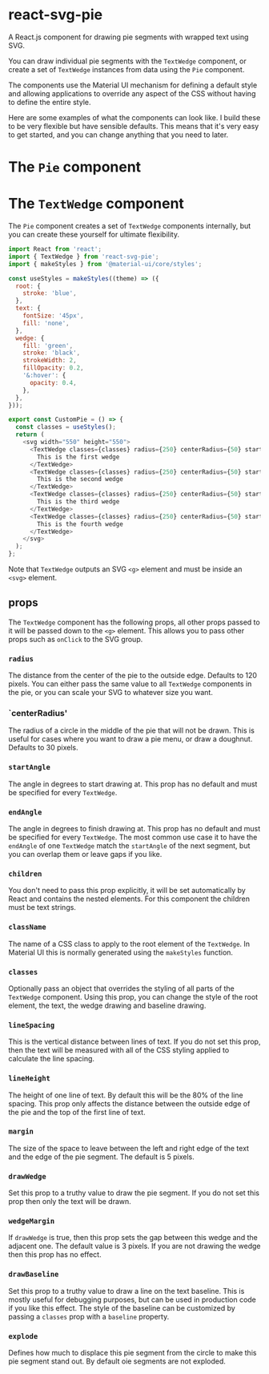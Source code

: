 # react-svg-pie
A React.js component for drawing pie segments with wrapped text using SVG.

You can draw individual pie segments with the `TextWedge` component, or create a set of 
`TextWedge` instances from data using the `Pie` component.

The components use the Material UI mechanism for defining a default style and allowing 
applications to override any aspect of the CSS without having to define the entire style.

Here are some examples of what the components can look like. I build these to be very 
flexible but have sensible defaults. This means that it's very easy to get started, 
and you can change anything that you need to later.

# The `Pie` component

# The `TextWedge` component

The `Pie` component creates a set of `TextWedge` components internally, but you can create these yourself for ultimate flexibility.

```javascript
import React from 'react';
import { TextWedge } from 'react-svg-pie';
import { makeStyles } from '@material-ui/core/styles';

const useStyles = makeStyles((theme) => ({
  root: {
    stroke: 'blue',
  },
  text: {
    fontSize: '45px',
    fill: 'none',
  },
  wedge: {
    fill: 'green',
    stroke: 'black',
    strokeWidth: 2,
    fillOpacity: 0.2,
    '&:hover': {
      opacity: 0.4,
    },
  },
}));

export const CustomPie = () => {
  const classes = useStyles();
  return (
    <svg width="550" height="550">
      <TextWedge classes={classes} radius={250} centerRadius={50} startAngle={315} endAngle={45} drawWedge wedgeMargin={3}>
        This is the first wedge
      </TextWedge>
      <TextWedge classes={classes} radius={250} centerRadius={50} startAngle={45} endAngle={135} drawWedge wedgeMargin={3} explode={25}>
        This is the second wedge
      </TextWedge>
      <TextWedge classes={classes} radius={250} centerRadius={50} startAngle={135} endAngle={225} drawWedge wedgeMargin={3}>
        This is the third wedge
      </TextWedge>
      <TextWedge classes={classes} radius={250} centerRadius={50} startAngle={225} endAngle={315} drawWedge wedgeMargin={3}>
        This is the fourth wedge
      </TextWedge>
    </svg>
  );
};

```

Note that `TextWedge` outputs an SVG `<g>` element and must be inside an `<svg>` element.

## props
The `TextWedge` component has the following props, all other props passed to it will be passed down to the `<g>` element.
This allows you to pass other props such as `onClick` to the SVG group.

### `radius`
The distance from the center of the pie to the outside edge. Defaults to 120 pixels.
You can either pass the same value to all `TextWedge` components in the pie, or you can
scale your SVG to whatever size you want.

### `centerRadius'
The radius of a circle in the middle of the pie that will not be drawn. This is useful
for cases where you want to draw a pie menu, or draw a doughnut. Defaults to 30 pixels.

### `startAngle`
The angle in degrees to start drawing at. This prop has no default and must be specified
for every `TextWedge`.

### `endAngle`
The angle in degrees to finish drawing at. This prop has no default and must be specified
for every `TextWedge`. The most common use case it to have the `endAngle` of one `TextWedge`
match the `startAngle` of the next segment, but you can overlap them or leave gaps if you like.

### `children`
You don't need to pass this prop explicitly, it will be set automatically by React and 
contains the nested elements. For this component the children must be text strings.

### `className`
The name of a CSS class to apply to the root element of the `TextWedge`. In Material UI this
is normally generated using the `makeStyles` function.

### `classes`
Optionally pass an object that overrides the styling of all parts of the `TextWedge` component.
Using this prop, you can change the style of the root element, the text, the wedge drawing and 
baseline drawing.

### `lineSpacing`
This is the vertical distance between lines of text. If you do not set this prop, then the
text will be measured with all of the CSS styling applied to calculate the line spacing.

### `lineHeight`
The height of one line of text. By default this will be the 80% of the line spacing. This
prop only affects the distance between the outside edge of the pie and the top of the 
first line of text.

### `margin`
The size of the space to leave between the left and right edge of the text and the edge of
the pie segment. The default is 5 pixels.

### `drawWedge`
Set this prop to a truthy value to draw the pie segment. If you do not set this prop then
only the text will be drawn.

### `wedgeMargin`
If `drawWedge` is true, then this prop sets the gap between this wedge and the adjacent one.
The default value is 3 pixels. If you are not drawing the wedge then this prop has no effect.

### `drawBaseline`
Set this prop to a truthy value to draw a line on the text baseline. This is mostly useful for 
debugging purposes, but can be used in production code if you like this effect. The style of the
baseline can be customized by passing a `classes` prop with a `baseline` property.

### `explode`
Defines how much to displace this pie segment from the circle to make this pie segment stand out.
By default oie segments are not exploded.
